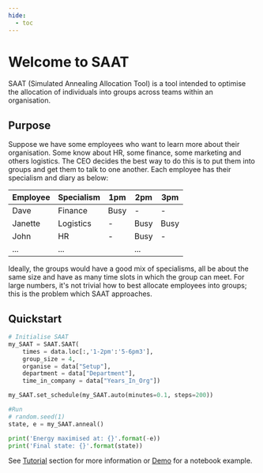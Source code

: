 ```yaml
---
hide:
  - toc
---
```


# Welcome to SAAT

SAAT (Simulated Annealing Allocation Tool) is a tool intended to optimise the allocation of individuals into groups across teams within an organisation.

## Purpose

Suppose we have some employees who want to learn more about their organisation.  Some know about HR, some finance, some marketing and others logistics.  The CEO decides the best way to do this is to put them into groups and get them to talk to one another.  Each employee has their specialism and diary as below: 

| Employee | Specialism | 1pm | 2pm | 3pm |
| -------- | ---------- | --- | --- | --- |
| Dave | Finance | Busy | - | - |
| Janette | Logistics | - | Busy | Busy |
| John | HR | - | Busy | - |
| ... | ... | | ... |

Ideally, the groups would have a good mix of specialisms, all be about the same size and have as many time slots in which the group can meet.  For large numbers, it's not trivial how to best allocate employees into groups; this is the problem which SAAT approaches.

## Quickstart

```py
# Initialise SAAT
my_SAAT = SAAT.SAAT(
    times = data.loc[:,'1-2pm':'5-6pm3'], 
    group_size = 4, 
    organise = data["Setup"], 
    department = data["Department"], 
    time_in_company = data["Years_In_Org"])

my_SAAT.set_schedule(my_SAAT.auto(minutes=0.1, steps=200))

#Run
# random.seed(1)
state, e = my_SAAT.anneal()

print('Energy maximised at: {}'.format(-e))
print('Final state: {}'.format(state))
```

See [Tutorial](tutorial/data) section for more information or [Demo](https://github.com/samuelweller21/SAAT/blob/main/Demo.ipynb) for a notebook example.
